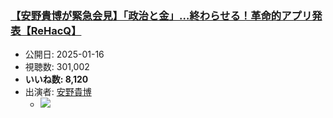 ### [【安野貴博が緊急会見】「政治と金」…終わらせる！革命的アプリ発表【ReHacQ】](https://www.youtube.com/watch?v=GLGqkxRO4A0)
-   公開日: 2025-01-16
-   視聴数: 301,002
-   **いいね数: 8,120**
-   出演者: [安野貴博](/rehacq_fan/people/安野貴博 "wikilink")
    - [![](https://img.youtube.com/vi/GLGqkxRO4A0/hqdefault.jpg)](https://www.youtube.com/watch?v=GLGqkxRO4A0)
